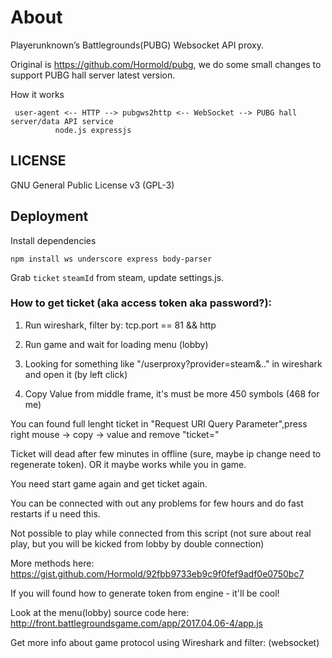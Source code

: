 # About

Playerunknown’s Battlegrounds(PUBG) Websocket API proxy.

Original is https://github.com/Hormold/pubg, we do some small changes to support PUBG hall server latest version.

How it works

     user-agent <-- HTTP --> pubgws2http <-- WebSocket --> PUBG hall server/data API service
   			  node.js expressjs 
   

## LICENSE 

GNU General Public License v3 (GPL-3)  


## Deployment

Install dependencies

    npm install ws underscore express body-parser

Grab `ticket` `steamId` from steam, update settings.js.


### How to get ticket (aka access token aka password?):

1) Run wireshark, filter by: tcp.port == 81 && http

2) Run game and wait for loading menu (lobby)

3) Looking for something like "/userproxy?provider=steam&.." in wireshark and open it (by left click)

4) Copy Value from middle frame, it's must be more 450 symbols (468 for me)

You can found full lenght ticket in "Request URI Query Parameter",press right mouse -> copy -> value and remove "ticket="



Ticket will dead after few minutes in offline (sure, maybe ip change need to regenerate token). OR it maybe works while you in game.

You need start game again and get ticket again.

You can be connected with out any problems for few hours and do fast restarts if u need this. 

Not possible to play while connected from this script (not sure about real play, but you will be kicked from lobby by double connection)


More methods here: https://gist.github.com/Hormold/92fbb9733eb9c9f0fef9adf0e0750bc7

If you will found how to generate token from engine - it'll be cool!

Look at the menu(lobby) source code here: http://front.battlegroundsgame.com/app/2017.04.06-4/app.js

Get more info about game protocol using Wireshark and filter: (websocket)
